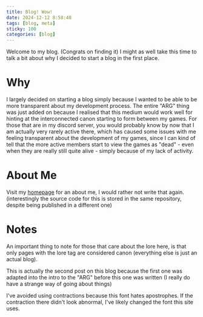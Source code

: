 ```yaml
---
title: Blog! Wow!
date: 2024-12-12 8:58:48
tags: [blog, meta]
sticky: 100
categories: [blog]
---
```


Welcome to my blog. (Congrats on finding it)
I might as well take this time to talk a bit about why I decided to start a blog in the first place.
<!-- more -->

# Why
I largely decided on starting a blog simply because I wanted to be able to be more transparent about my development process. The entire "ARG" thing was just added on because I realised that this medium would work well for hinting at the interconnected canon starting to form between my games.
For those that are in my discord server, you would probably know by now that I am actually very rarely active there, which has caused some issues with me feeling transparent about the development of my games, since I can kind of tell that the more active members start to view the games as "dead" - even when they are really still quite alive - simply because of my lack of activity.

# About Me
Visit my [homepage](https://banacubed.github.io) for an about me, I would rather not write that again.
(interestingly the source code for this is stored in the same repository, despite being published in a different one)

# Notes
An important thing to note for those that care about the lore here, is that only pages with the lore tag are considered canon (everything else is just an actual blog).

This is actually the second post on this blog because the first one was adapted into the intro to the "ARG" before this one was written (I really do have a strange way of going about things)

I've avoided using contractions because this font hates apostrophes.
If the contraction there didn't look abnormal, I've likely changed the font this site uses.
